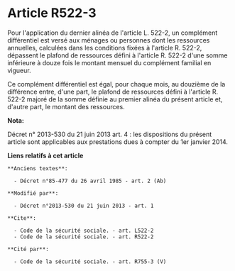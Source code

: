 # Article R522-3

Pour l'application du dernier alinéa de l'article L. 522-2, un complément différentiel est versé aux ménages ou personnes
dont les ressources annuelles, calculées dans les conditions fixées à l'article R. 522-2, dépassent le plafond de ressources
défini à l'article R. 522-2 d'une somme inférieure à douze fois le montant mensuel du complément familial en vigueur. 

Ce complément différentiel est égal, pour chaque mois, au douzième de la différence entre, d'une part, le plafond de
ressources défini à l'article R. 522-2 majoré de la somme définie au premier alinéa du présent article et, d'autre part, le
montant des ressources.

**Nota:**

Décret n° 2013-530 du 21 juin 2013 art. 4 : les dispositions du présent article sont applicables aux prestations dues à
compter du 1er janvier 2014.

**Liens relatifs à cet article**

	**Anciens textes**:

	  - Décret n°85-477 du 26 avril 1985 - art. 2 (Ab)

	**Modifié par**:

	  - Décret n°2013-530 du 21 juin 2013 - art. 1

	**Cite**:

	  - Code de la sécurité sociale. - art. L522-2
	  - Code de la sécurité sociale. - art. R522-2

	**Cité par**:

	  - Code de la sécurité sociale. - art. R755-3 (V)

